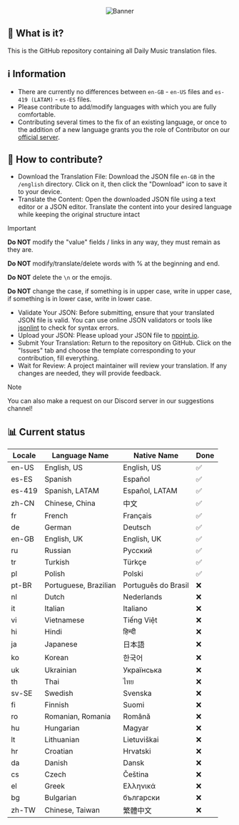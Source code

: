 <p align="center">
  <img src="https://i.imgur.com/51eQTyE.jpg" alt="Banner">
</p>

## 🤔 What is it?
This is the GitHub repository containing all Daily Music translation files.


## ℹ️ Information
- There are currently no differences between `en-GB` - `en-US` files and `es-419 (LATAM)` - `es-ES` files.
- Please contribute to add/modify languages with which you are fully comfortable.                                                                                                                                               
- Contributing several times to the fix of an existing language, or once to the addition of a new language grants you the role of Contributor on our [official server](https://discord.gg/adbFVVxdus).

## 👤 How to contribute?
- Download the Translation File: Download the JSON file `en-GB` in the `/english` directory. Click on it, then click the "Download" icon to save it to your device.
- Translate the Content: Open the downloaded JSON file using a text editor or a JSON editor. Translate the content into your desired language while keeping the original structure intact
> [!IMPORTANT]
> **Do NOT** modify the "value" fields / links in any way, they must remain as they are.
> 
> **Do NOT** modify/translate/delete words with % at the beginning and end.
>
> **Do NOT** delete the `\n` or the emojis.
>
> **Do NOT** change the case, if something is in upper case, write in upper case, if something is in lower case, write in lower case.
- Validate Your JSON: Before submitting, ensure that your translated JSON file is valid. You can use online JSON validators or tools like [jsonlint](https://jsonlint.com/) to check for syntax errors.
- Upload your JSON: Please upload your JSON file to [npoint.io](https://www.npoint.io/).
- Submit Your Translation: Return to the repository on GitHub. Click on the "Issues" tab and choose the template corresponding to your contribution, fill everything.
- Wait for Review: A project maintainer will review your translation. If any changes are needed, they will provide feedback.
> [!NOTE]
> You can also make a request on our Discord server in our suggestions channel!

## 📊 Current status 

| Locale | Language Name         | Native Name          | Done |
|--------|-----------------------|----------------------|------|
| en-US  | English, US           | English, US          | ✅   |
| es-ES  | Spanish               | Español              | ✅   |
| es-419 | Spanish, LATAM        | Español, LATAM       | ✅   |
| zh-CN  | Chinese, China        | 中文                 | ✅   |
| fr     | French                | Français             | ✅   |
| de     | German                | Deutsch              | ✅   |
| en-GB  | English, UK           | English, UK          | ✅   |
| ru     | Russian               | Pусский              | ✅   |
| tr     | Turkish               | Türkçe               | ✅   |
| pl     | Polish                | Polski               | ✅   |
| pt-BR  | Portuguese, Brazilian | Português do Brasil | ❌   |
| nl     | Dutch                 | Nederlands           | ❌   |
| it     | Italian               | Italiano             | ❌   |
| vi     | Vietnamese            | Tiếng Việt          | ❌   |
| hi     | Hindi                 | हिन्दी               | ❌   |
| ja     | Japanese              | 日本語                 | ❌   |
| ko     | Korean                | 한국어                 | ❌   |
| uk     | Ukrainian             | Українська           | ❌   |
| th     | Thai                  | ไทย                  | ❌   |
| sv-SE  | Swedish               | Svenska              | ❌   |
| fi     | Finnish               | Suomi                | ❌   |
| ro     | Romanian, Romania     | Română               | ❌   |
| hu     | Hungarian             | Magyar               | ❌   |
| lt     | Lithuanian            | Lietuviškai          | ❌   |
| hr     | Croatian              | Hrvatski             | ❌   |
| da     | Danish                | Dansk                | ❌   |
| cs     | Czech                 | Čeština              | ❌   |
| el     | Greek                 | Ελληνικά             | ❌   |
| bg     | Bulgarian             | български            | ❌   |
| zh-TW  | Chinese, Taiwan       | 繁體中文               | ❌   |
